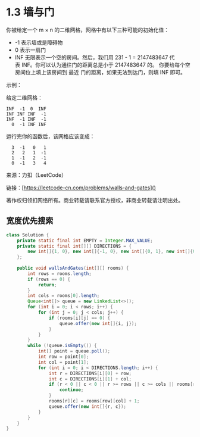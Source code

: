 # 1.3 墙与门
你被给定一个 m × n 的二维网格，网格中有以下三种可能的初始化值：

- -1 表示墙或是障碍物
- 0 表示一扇门
- INF 无限表示一个空的房间。然后，我们用 231 - 1 = 2147483647 代表 INF。你可以认为通往门的距离总是小于 2147483647 的。
你要给每个空房间位上填上该房间到 最近 门的距离，如果无法到达门，则填 INF 即可。

示例：

给定二维网格：

```
INF  -1  0  INF
INF INF INF  -1
INF  -1 INF  -1
  0  -1 INF INF
```
运行完你的函数后，该网格应该变成：

```
  3  -1   0   1
  2   2   1  -1
  1  -1   2  -1
  0  -1   3   4
```
来源：力扣（LeetCode）

链接：[https://leetcode-cn.com/problems/walls-and-gates]()

著作权归领扣网络所有。商业转载请联系官方授权，非商业转载请注明出处。

## 宽度优先搜索
```java
class Solution {
    private static final int EMPTY = Integer.MAX_VALUE;
    private static final int[][] DIRECTIONS = {
        new int[]{1, 0}, new int[]{-1, 0}, new int[]{0, 1}, new int[]{0, -1}
    };
    
    public void wallsAndGates(int[][] rooms) {
        int rows = rooms.length;
        if (rows == 0) {
            return;
        }
        int cols = rooms[0].length;
        Queue<int[]> queue = new LinkedList<>();
        for (int i = 0; i < rows; i++) {
            for (int j = 0; j < cols; j++) {
                if (rooms[i][j] == 0) {
                    queue.offer(new int[]{i, j});
                }
            }
        }
        while (!queue.isEmpty()) {
            int[] point = queue.poll();
            int row = point[0];
            int col = point[1];
            for (int i = 0; i < DIRECTIONS.length; i++) {
                int r = DIRECTIONS[i][0] + row;
                int c = DIRECTIONS[i][1] + col;
                if (r < 0 || c < 0 || r >= rows || c >= cols || rooms[r][c] != EMPTY) {
                    continue;
                }
                rooms[r][c] = rooms[row][col] + 1;
                queue.offer(new int[]{r, c});
            }
        }
    }
}
```